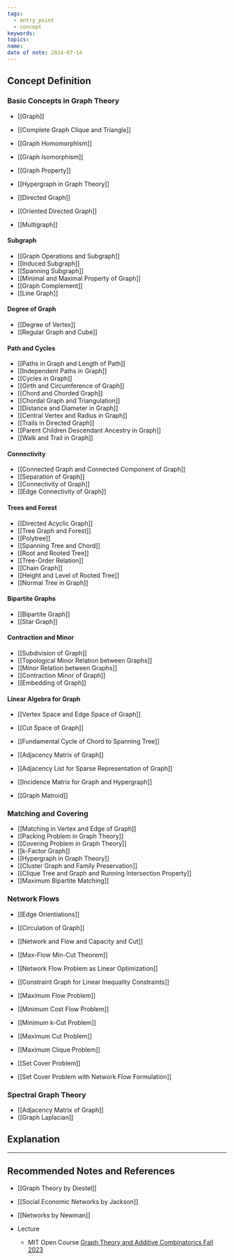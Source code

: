 ```yaml
---
tags:
  - entry_point
  - concept
keywords: 
topics: 
name: 
date of note: 2024-07-14
---
```


## Concept Definition

### Basic Concepts in Graph Theory

- [[Graph]]
- [[Complete Graph Clique and Triangle]]
- [[Graph Homomorphism]]
- [[Graph Isomorphism]]
- [[Graph Property]]

- [[Hypergraph in Graph Theory]]
- [[Directed Graph]]
- [[Oriented Directed Graph]]
- [[Multigraph]]

#### Subgraph

- [[Graph Operations and Subgraph]]
- [[Induced Subgraph]]
- [[Spanning Subgraph]]
- [[Minimal and Maximal Property of Graph]]
- [[Graph Complement]]
- [[Line Graph]]

#### Degree of Graph

- [[Degree of Vertex]]
- [[Regular Graph and Cube]]

#### Path and Cycles

- [[Paths in Graph and Length of Path]]
- [[Independent Paths in Graph]]
- [[Cycles in Graph]]
- [[Girth and Circumference of Graph]]
- [[Chord and Chorded Graph]]
- [[Chordal Graph and Triangulation]]
- [[Distance and Diameter in Graph]]
- [[Central Vertex and Radius in Graph]]
- [[Trails in Directed Graph]]
- [[Parent Children Descendant Ancestry in Graph]]
- [[Walk and Trail in Graph]]

#### Connectivity

- [[Connected Graph and Connected Component of Graph]]
- [[Separation of Graph]]
- [[Connectivity of Graph]]
- [[Edge Connectivity of Graph]]


#### Trees and Forest

- [[Directed Acyclic Graph]]
- [[Tree Graph and Forest]]
- [[Polytree]]
- [[Spanning Tree and Chord]]
- [[Root and Rooted Tree]]
- [[Tree-Order Relation]]
- [[Chain Graph]]
- [[Height and Level of Rooted Tree]]
- [[Normal Tree in Graph]]

#### Bipartite Graphs

- [[Bipartite Graph]]
- [[Star Graph]]

#### Contraction and Minor

- [[Subdivision of Graph]]
- [[Topological Minor Relation between Graphs]]
- [[Minor Relation between Graphs]]
- [[Contraction Minor of Graph]]
- [[Embedding of Graph]]

#### Linear Algebra for Graph

- [[Vertex Space and Edge Space of Graph]]
- [[Cut Space of Graph]]
- [[Fundamental Cycle of Chord to Spanning Tree]]
- [[Adjacency Matrix of Graph]]
- [[Adjacency List for Sparse Representation of Graph]]
- [[Incidence Matrix for Graph and Hypergraph]]

- [[Graph Matroid]]


### Matching and Covering

- [[Matching in Vertex and Edge of Graph]]
- [[Packing Problem in Graph Theory]]
- [[Covering Problem in Graph Theory]]
- [[k-Factor Graph]]
- [[Hypergraph in Graph Theory]]
- [[Cluster Graph and Family Preservation]]
- [[Clique Tree and Graph and Running Intersection Property]]
- [[Maximum Bipartite Matching]]


### Network Flows

- [[Edge Orientiations]]
- [[Circulation of Graph]]
- [[Network and Flow and Capacity and Cut]]
- [[Max-Flow Min-Cut Theorem]]
- [[Network Flow Problem as Linear Optimization]]
- [[Constraint Graph for Linear Inequality Constraints]]
- [[Maximum Flow Problem]]
- [[Minimum Cost Flow Problem]]

- [[Minimum k-Cut Problem]]
- [[Maximum Cut Problem]]
- [[Maximum Clique Problem]]

- [[Set Cover Problem]]
- [[Set Cover Problem with Network Flow Formulation]]

### Spectral Graph Theory

- [[Adjacency Matrix of Graph]]
- [[Graph Laplacian]]



## Explanation





-----------
##  Recommended Notes and References


- [[Graph Theory by Diestel]] 
- [[Social Economic Networks by Jackson]]
- [[Networks by Newman]]


- Lecture
	- MIT Open Course [Graph Theory and Additive Combinatorics Fall 2023](https://ocw.mit.edu/courses/18-225-graph-theory-and-additive-combinatorics-fall-2023/)